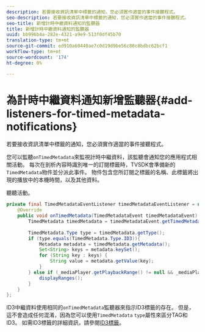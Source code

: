```yaml
---
description: 若要接收資訊清單中標籤的通知，您必須實作適當的事件接聽程式。
seo-description: 若要接收資訊清單中標籤的通知，您必須實作適當的事件接聽程式。
seo-title: 新增計時中繼資料通知的監聽器
title: 新增計時中繼資料通知的監聽器
uuid: bb996b4a-282e-4321-a9e9-513f0df45b70
translation-type: tm+mt
source-git-commit: ed910a60440ae7c0d19d9be56c80c8bdbc62bcf1
workflow-type: tm+mt
source-wordcount: '174'
ht-degree: 0%

---
```



# 為計時中繼資料通知新增監聽器{#add-listeners-for-timed-metadata-notifications}

若要接收資訊清單中標籤的通知，您必須實作適當的事件接聽程式。

您可以監聽`onTimedMetadata`來監視計時中繼資料，該監聽會通知您的應用程式相關活動。 每次在剖析內容時識別唯一的訂閱標籤時，TVSDK會準備新的`TimedMetadata`物件並分派此事件。 物件包含您所訂閱之標籤的名稱、此標籤將出現的播放中的本機時間，以及其他資料。

聽聽活動。

```java
private final TimedMetadataEventListener timedMetadataEventListener = new TimedMetadataEventListener() { 
    @Override 
    public void onTimedMetadata(TimedMetadataEvent timedMetadataEvent) { 
        TimedMetadata timedMetadata = timedMetadataEvent.getTimedMetadata(); 
 
        TimedMetadata.Type type = timedMetadata.getType(); 
        if (type.equals(TimedMetadata.Type.ID3)){ 
            Metadata metadata = timedMetadata.getMetadata(); 
            Set<String> keys = metadata.keySet(); 
            for (String key : keys) { 
                String value = metadata.getValue(key); 
            } 
        } else if (_mediaPlayer.getPlaybackRange() != null && _mediaPlayer.getPlaybackRange().getDuration() > 0) { 
            displayRanges(); 
        } 
    } 
}; 
```

ID3中繼資料使用相同的`onTimedMetadata`監聽器來指示ID3標籤的存在。 但是，這不會造成任何混淆，因為您可以使用`TimedMetadata` `type`屬性來區分TAG和ID3。 如需ID3標籤的詳細資訊，請參閱[ID3標籤](../../../../tvsdk-3x-android-prog/android-3x-content-playback-options-android2/android-3x-id3-metadata-retrieve.md)。